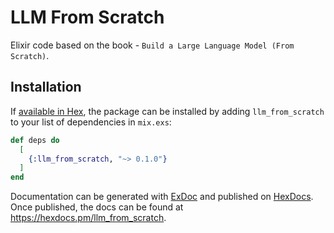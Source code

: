 # LLM From Scratch

Elixir code based on the book - `Build a Large Language Model (From Scratch)`.

## Installation

If [available in Hex](https://hex.pm/docs/publish), the package can be installed
by adding `llm_from_scratch` to your list of dependencies in `mix.exs`:

```elixir
def deps do
  [
    {:llm_from_scratch, "~> 0.1.0"}
  ]
end
```

Documentation can be generated with [ExDoc](https://github.com/elixir-lang/ex_doc)
and published on [HexDocs](https://hexdocs.pm). Once published, the docs can
be found at <https://hexdocs.pm/llm_from_scratch>.

